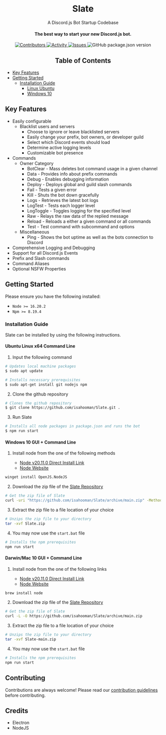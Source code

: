 <h1 align="center">
  <br>Slate<br>
</h1>
<p align="center">
  A Discord.js Bot Startup Codebase
</p>

<h4 align="center">
  The best way to start your new Discord.js bot.
</h4>

<p align="center">
  <a href="https://img.shields.io/github/contributors/isahooman/Slate" >
    <img src="https://img.shields.io/github/contributors/isahooman/Slate" alt = "Contributors"/>
  </a>
  <a href="https://github.com/isahooman/Slate/pulse">
    <img src="https://img.shields.io/github/commit-activity/m/isahooman/slate" alt = "Activity" />
  </a>
  <a href="https://img.shields.io/github/issues/isahooman/Slate" >
    <img src="https://img.shields.io/github/issues/isahooman/Slate" alt="Issues"/>
  </a>
  <img alt="GitHub package.json version" src="https://img.shields.io/github/package-json/v/isahooman/slate">
</p>

<h2 align="center">Table of Contents</h2>

- [Key Features](#key-features)
- [Getting Started](#getting-started)
  - [Installation Guide](#installation-guide)
    - [Linux Ubuntu](#ubuntu-linux-x64-command-line)
    - [Windows 10](#windows-10-gui--command-line)

## Key Features

- Easily configurable
  - Blacklist users and servers
    - Choose to ignore or leave blacklisted servers
    - Easily change your prefix, bot owners, or developer guild
    - Select which Discord events should load
    - Determine active logging levels
    - Customizable bot presence
- Commands
  - Owner Category
    - BotClear - Mass deletes bot command usage in a given channel
    - Data - Provides info about prefix commands
    - Debug - Enables debugging information
    - Deploy - Deploys global and guild slash commands
    - Fail - Tests a given error
    - Kill - Shuts the bot down gracefully
    - Logs - Retrieves the latest bot logs
    - LogTest - Tests each logger level
    - LogToggle - Toggles logging for the specified level
    - Raw - Relays the raw data of the replied message
    - Reload - Reloads a either a given command or all commands
    - Test - Test command with subcommand and options
  - Miscellaneous
    - Ping - Shows the bot uptime as well as the bots connection to Discord
- Comprehensive Logging and Debugging
- Support for all Discord.js Events
- Prefix and Slash commands
- Command Aliases
- Optional NSFW Properties

## Getting Started

Please ensure you have the following installed:

- `Node >= 16.20.2`
- `Npm >= 8.19.4`

### Installation Guide

Slate can be installed by using the following instructions.

#### Ubuntu Linux x64 Command Line

1. Input the following command

```bash
# Updates local machine packages
$ sudo apt update

# Installs necessary prerequisites
$ sudo apt-get install git nodejs npm
```

2. Clone the github repository

```bash
# Clones the github repository
$ git clone https://github.com/isahooman/Slate.git .
```

3. Run Slate

```bash
# Installs all node packages in package.json and runs the bot
$ npm run start
```

#### Windows 10 GUI + Command Line

1. Install node from the one of the following methods

    - [Node v20.11.0 Direct Install Link](https://nodejs.org/dist/v20.11.0/node-v20.11.0-x64.msi)
    - [Node Website](https://nodejs.org/en)

```bash
winget install OpenJS.NodeJS
```

2. Download the zip file of the [Slate Repository](https://github.com/isahooman/Slate/archive/refs/heads/main.zip)

```bash
# Get the zip file of Slate
curl -uri "https://github.com/isahooman/Slate/archive/main.zip" -Method "GET" -Outfile "Slate.zip"
```

3. Extract the zip file to a file location of your choice

```bash
# Unzips the zip file to your directory
tar -xvf Slate.zip
```

4. You may now use the `start.bat` file

```bash
# Installs the npm prerequisites
npm run start
```

#### Darwin/Mac 10 GUI + Command Line

1. Install node from the one of the following links

    - [Node v20.11.0 Direct Install Link](https://nodejs.org/dist/v20.11.0/node-v20.11.0.pkg)
    - [Node Website](https://nodejs.org/en)

```bash
brew install node
```

2. Download the zip file of the [Slate Repository](https://github.com/isahooman/Slate/archive/refs/heads/main.zip)

```bash
# Get the zip file of Slate
curl -L -O https://github.com/isahooman/Slate/archive/main.zip
```

3. Extract the zip file to a file location of your choice

```bash
# Unzips the zip file to your directory
tar -xvf Slate-main.zip
```

4. You may now use the `start.bat` file

```bash
# Installs the npm prerequisites
npm run start
```

## Contributing

Contributions are always welcome! Please read our [contribution guidelines](.github/CONTRIBUTING.md) before contributing.

## Credits

- Electron
- NodeJS

